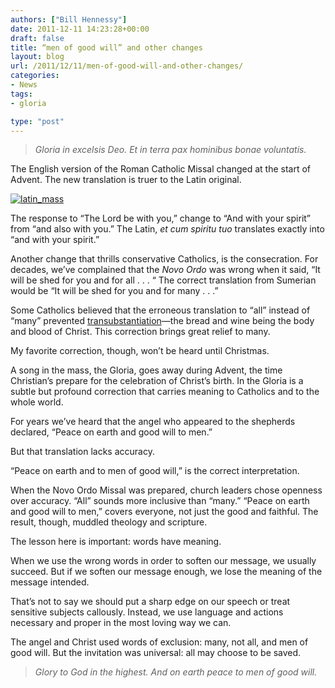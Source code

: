 ```yaml
---
authors: ["Bill Hennessy"]
date: 2011-12-11 14:23:28+00:00
draft: false
title: “men of good will” and other changes
layout: blog
url: /2011/12/11/men-of-good-will-and-other-changes/
categories:
- News
tags:
- gloria

type: "post"
---
```


> _Gloria in excelsis Deo. Et in terra pax hominibus bonae voluntatis._





The English version of the Roman Catholic Missal changed at the start of Advent. The new translation is truer to the Latin original. 

[![latin_mass](https://hennessysview.com/wp-content/uploads/2011/12/latin_mass_thumb.jpg)
](https://hennessysview.com/wp-content/uploads/2011/12/latin_mass.jpg)

The response to “The Lord be with you,” change to “And with your spirit” from “and also with you.” The Latin, _et cum spiritu tuo_ translates exactly into “and with your spirit.” 

Another change that thrills conservative Catholics, is the consecration. For decades, we’ve complained that the _Novo Ordo_ was wrong when it said, “It will be shed for you and for all . . . “ The correct translation from Sumerian would be “It will be shed for you and for many . . .” 

Some Catholics believed that the erroneous translation to “all” instead of “many” prevented [transubstantiation](https://www.newadvent.org/cathen/05573a.htm)—the bread and wine being the body and blood of Christ. This correction brings great relief to many.

My favorite correction, though, won’t be heard until Christmas. 

A song in the mass, the Gloria, goes away during Advent, the time Christian’s prepare for the celebration of Christ’s birth. In the Gloria is a subtle but profound correction that carries meaning to Catholics and to the whole world.

For years we’ve heard that the angel who appeared to the shepherds declared, “Peace on earth and good will to men.” 

But that translation lacks accuracy.

“Peace on earth and to men of good will,” is the correct interpretation.

When the Novo Ordo Missal was prepared, church leaders chose openness over accuracy. “All” sounds more inclusive than “many.” “Peace on earth and good will to men,” covers everyone, not just the good and faithful. The result, though, muddled theology and scripture. 

The lesson here is important: words have meaning. 

When we use the wrong words in order to soften our message, we usually succeed. But if we soften our message enough, we lose the meaning of the message intended.

That’s not to say we should put a sharp edge on our speech or treat sensitive subjects callously. Instead, we use language and actions necessary and proper in the most loving way we can.

The angel and Christ used words of exclusion: many, not all, and men of good will. But the invitation was universal: all may choose to be saved.



> _Glory to God in the highest. And on earth peace to men of good will._
> 
> 
